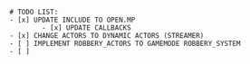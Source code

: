 
        # TODO LIST:
        - [x] UPDATE INCLUDE TO OPEN.MP
                - [x] UPDATE CALLBACKS
        - [x] CHANGE ACTORS TO DYNAMIC ACTORS (STREAMER)
        - [ ] IMPLEMENT ROBBERY_ACTORS TO GAMEMODE ROBBERY_SYSTEM
        - [ ] 
